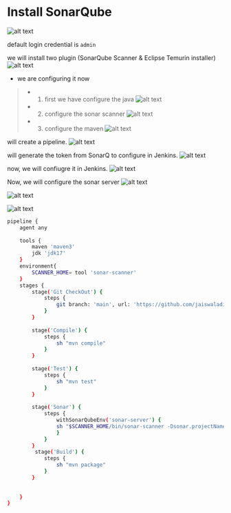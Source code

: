 # Install SonarQube



![alt text](image.png)

default login credential is ```admin``` 

we will install two plugin (SonarQube Scanner & Eclipse Temurin installer)
![alt text](image-1.png)

- we are configuring it now
> - 01. first we have configure the java
![alt text](image-2.png)
> - 02. configure the sonar scanner
![alt text](image-3.png)
> - 03. configure the maven
![alt text](image-4.png)

will create a pipeline.
![alt text](image-5.png)

will generate the token from SonarQ to configure in Jenkins.
![alt text](image-6.png)

now, we will confiugre it in Jenkins.
![alt text](image-7.png)

Now, we will configure the sonar server
![alt text](image-8.png)




![alt text](image-9.png)

![alt text](image-10.png)


```bash
pipeline {
    agent any
    
    tools {
        maven 'maven3'
        jdk 'jdk17'
    }
    environment{
        SCANNER_HOME= tool 'sonar-scanner'
    }
    stages {
        stage('Git CheckOut') {
            steps {
                git branch: 'main', url: 'https://github.com/jaiswaladi246/Boardgame'    
            }
        }
        
        stage('Compile') {
            steps {
                sh "mvn compile"
            }
        }
        
        stage('Test') {
            steps {
                sh "mvn test"
            }
        }
        
        stage('Sonar') {
            steps {
                withSonarQubeEnv('sonar-server') {
                sh "$SCANNER_HOME/bin/sonar-scanner -Dsonar.projectName=Board -Dsonar.projectkey=Boardkey -Dsonar.java.binaries=target"    
                }
            }
        }
         stage('Build') {
            steps {
                sh "mvn package"
            }
        }
        
        
    }
}

```